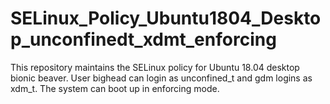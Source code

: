 # SELinux_Policy_Ubuntu1804_Desktop_unconfinedt_xdmt_enforcing
This repository maintains the SELinux policy for Ubuntu 18.04 desktop bionic beaver.
User bighead can login as unconfined_t and gdm logins as xdm_t.
The system can boot up in enforcing mode.
